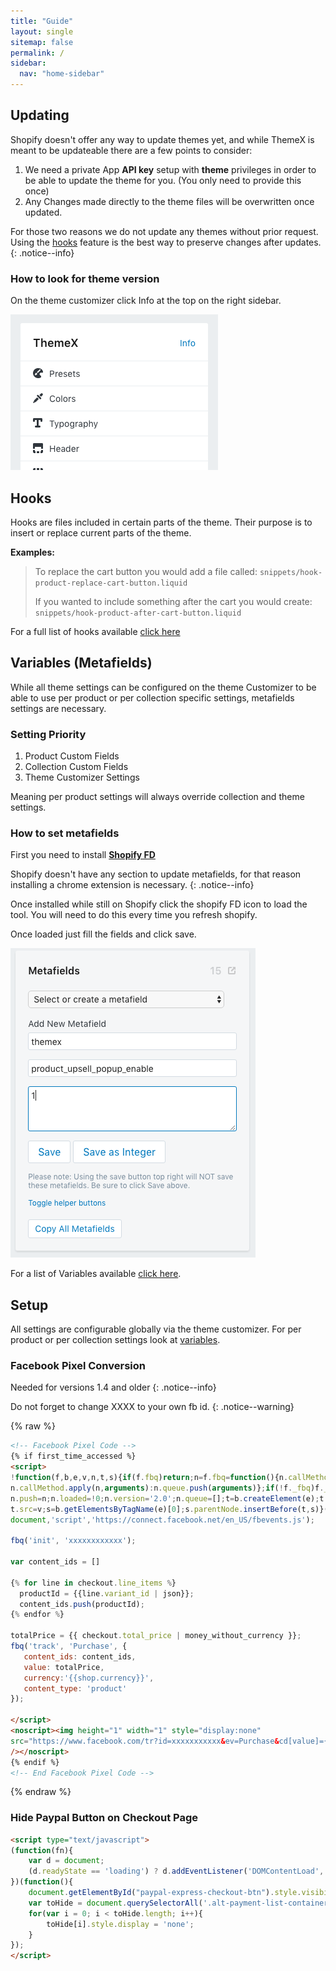 ```yaml
---
title: "Guide"
layout: single
sitemap: false
permalink: /
sidebar:
  nav: "home-sidebar"
---
```

## Updating

Shopify doesn't offer any way to update themes yet, and while ThemeX is meant to be updateable there are a few points to consider:

1. We need a private App **API key** setup with **theme** privileges in order to be able to update the theme for you. (You only need to provide this once)
2. Any Changes made directly to the theme files will be overwritten once updated.

For those two reasons we do not update any themes without prior request. 
Using the [hooks](#hooks) feature is the best way to preserve changes after updates.
{: .notice--info}


### How to look for theme version

On the theme customizer click Info at the top on the right sidebar.

![ThemeX Version](images/themex-version.png)




## Hooks

Hooks are files included in certain parts of the theme. Their purpose is to insert or replace current parts of the theme.

**Examples:**

> To replace the cart button you would add a file called:
> `snippets/hook-product-replace-cart-button.liquid`
>
> If you wanted to include something after the cart you would create:
> `snippets/hook-product-after-cart-button.liquid`

For a full list of hooks available [click here](/ThemeX/hooks)

## Variables (Metafields)

While all theme settings can be configured on the theme Customizer to be able to use per product or per collection specific settings, metafields settings are necessary.

### Setting Priority

1. Product Custom Fields
2. Collection Custom Fields
3. Theme Customizer Settings

Meaning per product settings will always override collection and theme settings.

### How to set metafields

First you need to install **[Shopify FD](https://chrome.google.com/webstore/detail/shopifyfd-dashboard-tool/lffljkleilfpjlmcdnoaghhcbnemelge?hl=en)**

Shopify doesn't have any section to update metafields, for that reason installing a chrome extension is necessary.
{: .notice--info}

Once installed while still on Shopify click the shopify FD icon to load the tool. You will need to do this every time you refresh shopify.

Once loaded just fill the fields and click save.

![Shopify FD MetaField Creation](images/shopifyfd-metafields.png)

For a list of Variables available [click here](/ThemeX/variables).

## Setup

All settings are configurable globally via the theme customizer. For per product or per collection settings look at [variables](#variables-metadata).

### Facebook Pixel Conversion

Needed for versions 1.4 and older
{: .notice--info}

Do not forget to change XXXX to your own fb id.
{: .notice--warning}

{% raw %}
```html
<!-- Facebook Pixel Code -->
{% if first_time_accessed %}
<script>
!function(f,b,e,v,n,t,s){if(f.fbq)return;n=f.fbq=function(){n.callMethod?
n.callMethod.apply(n,arguments):n.queue.push(arguments)};if(!f._fbq)f._fbq=n;
n.push=n;n.loaded=!0;n.version='2.0';n.queue=[];t=b.createElement(e);t.async=!0;
t.src=v;s=b.getElementsByTagName(e)[0];s.parentNode.insertBefore(t,s)}(window,
document,'script','https://connect.facebook.net/en_US/fbevents.js');

fbq('init', 'xxxxxxxxxxxx');

var content_ids = []

{% for line in checkout.line_items %}
  productId = {{line.variant_id | json}};
  content_ids.push(productId);
{% endfor %}

totalPrice = {{ checkout.total_price | money_without_currency }};
fbq('track', 'Purchase', {
   content_ids: content_ids,
   value: totalPrice,
   currency:'{{shop.currency}}',
   content_type: 'product'
});

</script>
<noscript><img height="1" width="1" style="display:none"
src="https://www.facebook.com/tr?id=xxxxxxxxxxx&ev=Purchase&cd[value]={{ checkout.total_price | money_without_currency }}&noscript=1"
/></noscript>
{% endif %}
<!-- End Facebook Pixel Code -->
```
{% endraw %}

### Hide Paypal Button on Checkout Page
```html
<script type="text/javascript">
(function(fn){
    var d = document;
    (d.readyState == 'loading') ? d.addEventListener('DOMContentLoad', fn) : fn();
})(function(){
    document.getElementById("paypal-express-checkout-btn").style.visibility = "hidden";
    var toHide = document.querySelectorAll('.alt-payment-list-container, .alternative-payment-separator');
    for(var i = 0; i < toHide.length; i++){
        toHide[i].style.display = 'none';
    }
});
</script>
```








